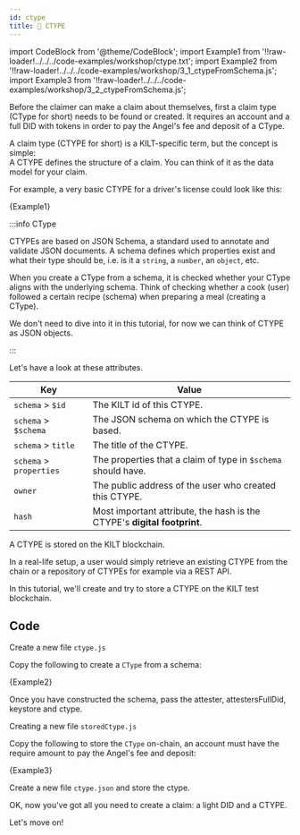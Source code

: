 ```yaml
---
id: ctype
title: 💠 CTYPE
---
```


import CodeBlock from '@theme/CodeBlock';
import Example1 from '!!raw-loader!../../../code-examples/workshop/ctype.txt';
import Example2 from '!!raw-loader!../../../code-examples/workshop/3_1_ctypeFromSchema.js';
import Example3 from '!!raw-loader!../../../code-examples/workshop/3_2_ctypeFromSchema.js';

Before the <span class="label-role claimer">claimer</span> can make a claim about themselves, first a claim type (CType for short) needs to be found or created.
It requires an account and a full DID with tokens in order to pay the Angel's fee and deposit of a CType.

A claim type (CTYPE for short) is a KILT-specific term, but the concept is simple:  
A CTYPE defines the structure of a claim. You can think of it as the data model for your claim.

For example, a very basic CTYPE for a driver's license could look like this:

<CodeBlock className="language-json">
  {Example1}
</CodeBlock>

:::info CType

CTYPEs are based on JSON Schema, a standard used to annotate and validate JSON documents.
A schema defines which properties exist and what their type should be, i.e. is it a `string`, a `number`, an `object`, etc.

When you create a CType from a schema, it is checked whether your CType aligns with the underlying schema.
Think of checking whether a cook (user) followed a certain recipe (schema) when preparing a meal (creating a CType).

We don't need to dive into it in this tutorial, for now we can think of CTYPE as JSON objects.

:::

Let's have a look at these attributes.

| Key                     | Value                                                                    |
| ----------------------- | ------------------------------------------------------------------------ |
| `schema` > `$id`        | The KILT id of this CTYPE.                                               |
| `schema` > `$schema`    | The JSON schema on which the CTYPE is based.                             |
| `schema` > `title`      | The title of the CTYPE.                                                  |
| `schema` > `properties` | The properties that a claim of type in `$schema` should have.            |
| `owner`                 | The public address of the user who created this CTYPE.                   |
| `hash`                  | Most important attribute, the hash is the CTYPE's **digital footprint**. |

A CTYPE is stored on the KILT blockchain.

In a real-life setup, a user would simply retrieve an existing CTYPE from the chain or a repository of CTYPEs for example via a REST API.

In this tutorial, we'll create and try to store a CTYPE on the KILT test blockchain.

## Code

Create a new file `ctype.js`

Copy the following to create a `CType` from a schema:

<CodeBlock className="language-js">
  {Example2}
</CodeBlock>

Once you have constructed the schema, pass the attester, attestersFullDid, keystore and ctype.

Creating a new file `storedCtype.js`

Copy the following to store the `CType` on-chain, an account must have the require amount to pay the Angel's fee and deposit:

<CodeBlock className="language-js">
  {Example3}
</CodeBlock>

Create a new file `ctype.json` and store the ctype.

OK, now you've got all you need to create a claim: a light DID and a CTYPE.

Let's move on!
